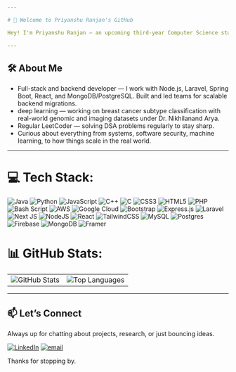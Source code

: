 ```yaml
---

# 👋 Welcome to Priyanshu Ranjan's GitHub

Hey! I'm Priyanshu Ranjan — an upcoming third-year Computer Science student. This space is a mix of everything I’ve been building, breaking, fixing, and learning. From backend systems to deep learning models, it’s all part of the journey.

---
```


## 🛠️ About Me

- Full-stack and backend developer — I work with Node.js, Laravel, Spring Boot, React, and MongoDB/PostgreSQL. Built and led teams for scalable backend migrations.
- deep learning — working on breast cancer subtype classification with real-world genomic and imaging datasets under Dr. Nikhilanand Arya.
- Regular LeetCoder — solving DSA problems regularly to stay sharp.
- Curious about everything from systems, software security, machine learning, to how things scale in the real world.

---



# 💻 Tech Stack:
![Java](https://img.shields.io/badge/java-%23ED8B00.svg?style=for-the-badge&logo=openjdk&logoColor=white) ![Python](https://img.shields.io/badge/python-3670A0?style=for-the-badge&logo=python&logoColor=ffdd54) ![JavaScript](https://img.shields.io/badge/javascript-%23323330.svg?style=for-the-badge&logo=javascript&logoColor=%23F7DF1E) ![C++](https://img.shields.io/badge/c++-%2300599C.svg?style=for-the-badge&logo=c%2B%2B&logoColor=white) ![C](https://img.shields.io/badge/c-%2300599C.svg?style=for-the-badge&logo=c&logoColor=white) ![CSS3](https://img.shields.io/badge/css3-%231572B6.svg?style=for-the-badge&logo=css3&logoColor=white) ![HTML5](https://img.shields.io/badge/html5-%23E34F26.svg?style=for-the-badge&logo=html5&logoColor=white)  ![PHP](https://img.shields.io/badge/php-%23777BB4.svg?style=for-the-badge&logo=php&logoColor=white)  ![Bash Script](https://img.shields.io/badge/bash_script-%23121011.svg?style=for-the-badge&logo=gnu-bash&logoColor=white) ![AWS](https://img.shields.io/badge/AWS-%23FF9900.svg?style=for-the-badge&logo=amazon-aws&logoColor=white) ![Google Cloud](https://img.shields.io/badge/GoogleCloud-%234285F4.svg?style=for-the-badge&logo=google-cloud&logoColor=white) ![Bootstrap](https://img.shields.io/badge/bootstrap-%238511FA.svg?style=for-the-badge&logo=bootstrap&logoColor=white) ![Express.js](https://img.shields.io/badge/express.js-%23404d59.svg?style=for-the-badge&logo=express&logoColor=%2361DAFB) ![Laravel](https://img.shields.io/badge/laravel-%23FF2D20.svg?style=for-the-badge&logo=laravel&logoColor=white) ![Next JS](https://img.shields.io/badge/Next-black?style=for-the-badge&logo=next.js&logoColor=white) ![NodeJS](https://img.shields.io/badge/node.js-6DA55F?style=for-the-badge&logo=node.js&logoColor=white) ![React](https://img.shields.io/badge/react-%2320232a.svg?style=for-the-badge&logo=react&logoColor=%2361DAFB) ![TailwindCSS](https://img.shields.io/badge/tailwindcss-%2338B2AC.svg?style=for-the-badge&logo=tailwind-css&logoColor=white) ![MySQL](https://img.shields.io/badge/mysql-4479A1.svg?style=for-the-badge&logo=mysql&logoColor=white) ![Postgres](https://img.shields.io/badge/postgres-%23316192.svg?style=for-the-badge&logo=postgresql&logoColor=white) ![Firebase](https://img.shields.io/badge/firebase-a08021?style=for-the-badge&logo=firebase&logoColor=ffcd34) ![MongoDB](https://img.shields.io/badge/MongoDB-%234ea94b.svg?style=for-the-badge&logo=mongodb&logoColor=white) ![Framer](https://img.shields.io/badge/Framer-black?style=for-the-badge&logo=framer&logoColor=blue)
# 📊 GitHub Stats:
<table>
  <tr>
    <td><img src="https://github-readme-stats.vercel.app/api?username=priyanshuranjan2024&theme=dark&hide_border=false&include_all_commits=true&count_private=true&show_icons=true&rank_icon=github&locale=en" alt="GitHub Stats" /></td>
    <td><img src="https://github-readme-stats.vercel.app/api/top-langs/?username=priyanshuranjan2024&theme=dark&hide_border=false&include_all_commits=true&count_private=true&layout=compact&langs_count=10&show_icons=true" alt="Top Languages" /></td>
  </tr>
</table>


---


## 📫 Let’s Connect

Always up for chatting about projects, research, or just bouncing ideas.

[![LinkedIn](https://img.shields.io/badge/LinkedIn-Connect-blue)](https://www.linkedin.com/in/priyanshu-ranjan-2261b6257/)
[![email](https://img.shields.io/badge/Email-D14836?logo=gmail&logoColor=white)](mailto:priyanshuranjan2020@gmail.com) 

Thanks for stopping by.




<!---
priyanshuranjan2024/priyanshuranjan2024 is a ✨ special ✨ repository because its `README.md` (this file) appears on your GitHub profile.
You can click the Preview link to take a look at your changes.
--->

